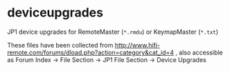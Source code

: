 # deviceupgrades
JP1 device upgrades for RemoteMaster (`*.rmdu`) or KeymapMaster (`*.txt`)

These files have been collected from 
http://www.hifi-remote.com/forums/dload.php?action=category&cat_id=4 ,
also accessible as Forum Index -> File Section -> JP1 File Section -> Device Upgrades
